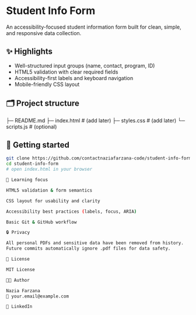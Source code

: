 # Student Info Form

An accessibility-focused student information form built for clean, simple, and responsive data collection.

## ✨ Highlights
- Well-structured input groups (name, contact, program, ID)
- HTML5 validation with clear required fields
- Accessibility-first labels and keyboard navigation
- Mobile-friendly CSS layout

## 🗂 Project structure

├─ README.md
├─ index.html # (add later)
├─ styles.css # (add later)
└─ scripts.js # (optional)

## 🚀 Getting started
```bash
git clone https://github.com/contactnaziafarzana-code/student-info-form.git
cd student-info-form
# open index.html in your browser

🧠 Learning focus

HTML5 validation & form semantics

CSS layout for usability and clarity

Accessibility best practices (labels, focus, ARIA)

Basic Git & GitHub workflow

🔒 Privacy

All personal PDFs and sensitive data have been removed from history.
Future commits automatically ignore .pdf files for data safety.

🧾 License

MIT License

👩‍💻 Author

Nazia Farzana
📧 your.email@example.com

🔗 LinkedIn

